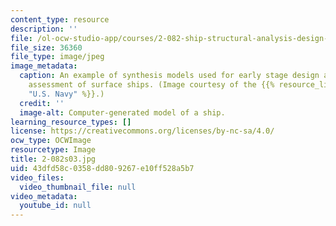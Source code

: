 ```yaml
---
content_type: resource
description: ''
file: /ol-ocw-studio-app/courses/2-082-ship-structural-analysis-design-13-122-spring-2003/43dfd58c0358dd809267e10ff528a5b7_2-082s03.jpg
file_size: 36360
file_type: image/jpeg
image_metadata:
  caption: An example of synthesis models used for early stage design and technology
    assessment of surface ships. (Image courtesy of the {{% resource_link "fd4d66a8-e596-402f-aa0b-4c5f65ef5091"
    "U.S. Navy" %}}.)
  credit: ''
  image-alt: Computer-generated model of a ship.
learning_resource_types: []
license: https://creativecommons.org/licenses/by-nc-sa/4.0/
ocw_type: OCWImage
resourcetype: Image
title: 2-082s03.jpg
uid: 43dfd58c-0358-dd80-9267-e10ff528a5b7
video_files:
  video_thumbnail_file: null
video_metadata:
  youtube_id: null
---
```

